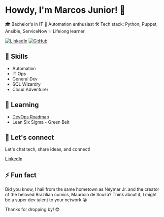 # Howdy, I'm Marcos Junior! 🚀

🎓 Bachelor's in IT
🤖 Automation enthusiast
🛠️ Tech stack: Python, Puppet, Ansible, ServiceNow
💡 Lifelong learner

[![LinkedIn](https://img.shields.io/badge/LinkedIn-Connect-blue)](https://www.linkedin.com/in/marcospjunior/)
[![GitHub](https://img.shields.io/badge/GitHub-Follow-green)](https://github.com/marcosp.junior)
## 🚀 Skills

- Automation
- IT Ops
- General Dev
- SQL Wizardry
- Cloud Adventurer

## 🌱 Learning

- [DevOps Roadmap](https://roadmap.sh/devops)
- Lean Six Sigma - Green Belt

## 💬 Let's connect

Let's chat tech, share ideas, and connect!

[LinkedIn](https://www.linkedin.com/in/marcospjunior)

## ⚡ Fun fact

Did you know, I hail from the same hometown as Neymar Jr. and the creator of the beloved Brazilian comics, Mauricio de Souza? Think about it, I might be a super dev talent to your network 😜

Thanks for dropping by! 😎
